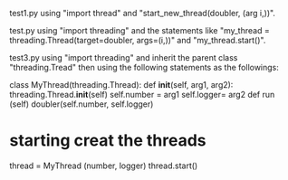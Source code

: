 test1.py using "import thread" and "start_new_thread(doubler, (arg i,))".

test.py using "import threading" and the statements like "my_thread = threading.Thread(target=doubler, args=(i,))" and "my_thread.start()".

test3.py using "import threading" and inherit the parent class "threading.Tread" then using the following statements as the followings:

class MyThread(threading.Thread):
     def __init__(self, arg1, arg2):
            threading.Thread.__init__(self)
            self.number = arg1
            self.logger= arg2
      def run (self)
      doubler(self.number, self.logger)
# starting creat the threads
thread = MyThread (number, logger)
thread.start()